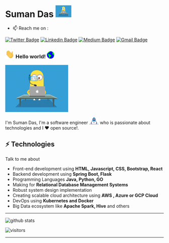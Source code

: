 # Suman Das&nbsp;<img src="https://github.com/sumanentc/sumanentc/blob/master/assets/minion.gif" width="50px">

- 📫 Reach me on : 

[![Twitter Badge](https://img.shields.io/badge/-@dassum2019-1ca0f1?style=flat-square&labelColor=1ca0f1&logo=twitter&logoColor=white&link=https://twitter.com/dassum2019)](https://twitter.com/dassum2019) [![Linkedin Badge](https://img.shields.io/badge/-dassum-blue?style=flat-square&logo=Linkedin&logoColor=white&link=https://www.linkedin.com/in/dassum/)](https://www.linkedin.com/in/dassum/) 
[![Medium Badge](https://img.shields.io/badge/-@SumanDas-03a57a?style=flat-square&labelColor=000000&logo=Medium&link=https://medium.com/@dassum)](https://medium.com/@dassum)
[![Gmail Badge](https://img.shields.io/badge/-sumanentc@gmail.com-c14438?style=flat-square&logo=Gmail&logoColor=white&link=mailto:sumanentc@gmail.com)](mailto:sumanentc@gmail.com)

### <img src="https://github.com/sumanentc/sumanentc/blob/master/assets/Hi.gif" width="29px"> Hello world!&nbsp;<img src="https://github.com/sumanentc/sumanentc/blob/master/assets/Earth.gif" width="24px">

<img src="https://github.com/sumanentc/sumanentc/blob/master/assets/minion.gif" width="200px">

I'm Suman Das, I'm a software engineer <img src="https://github.com/sumanentc/sumanentc/blob/master/assets/Developer.gif" width="30px">‍ who is passionate about technologies and I :heart: open source!.

## ⚡ Technologies
Talk to me about
- Front-end development using **HTML, Javascript, CSS, Bootstrap, React**
- Backend development using **Spring Boot, Flask**
- Programming Languages **Java, Python, GO**
- Making for **Relational Database Management Systems**
- Robust system design implementation
- Creating scalable cloud architecture using **AWS , Azure or GCP Cloud**
- DevOps using **Kubernetes and Docker**
- Big Data ecosystem like **Apache Spark, Hive** and others

--------------------------------------------------------------------------------------------------------------------------------------------------------------------

![github stats](https://github-readme-stats.vercel.app/api?username=sumanentc&show_icons=true)

![visitors](https://visitor-badge.glitch.me/badge?page_id=sumanentc)

--------------------------------------------------------------------------------------------------------------------------------------------------------------------

